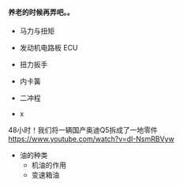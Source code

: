 #### 养老的时候再弄吧。。

- 马力与扭矩

- 发动机电路板 ECU

- 扭力扳手

- 内卡簧

- 二冲程

- x

48小时！我们将一辆国产奥迪Q5拆成了一地零件
https://www.youtube.com/watch?v=dI-NsmRBVyw


- 油的种类
    - 机油的作用
    - 变速箱油
    